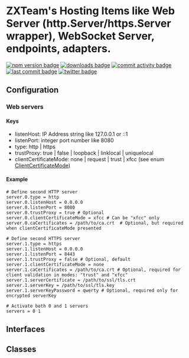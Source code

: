 # ZXTeam's Hosting Items like Web Server (http.Server/https.Server wrapper), WebSocket Server, endpoints, adapters.
[![npm version badge](https://img.shields.io/npm/v/@zxteam/hosting.svg)](https://www.npmjs.com/package/@zxteam/hosting)
[![downloads badge](https://img.shields.io/npm/dm/@zxteam/hosting.svg)](https://www.npmjs.org/package/@zxteam/hosting)
[![commit activity badge](https://img.shields.io/github/commit-activity/m/zxteamorg/node.hosting)](https://github.com/zxteamorg/node.hosting/pulse)
[![last commit badge](https://img.shields.io/github/last-commit/zxteamorg/node.hosting)](https://github.com/zxteamorg/node.hosting/graphs/commit-activity)
[![twitter badge](https://img.shields.io/twitter/follow/zxteamorg?style=social&logo=twitter)](https://twitter.com/zxteamorg)

## Configuration
### Web servers
#### Keys
 * listenHost: IP Address string like 127.0.0.1 or ::1
 * listenPort: integer port number like 8080
 * type: http | https
 * trustProxy: true | false | loopback | linklocal | uniquelocal
 * clientCertificateMode: none | request | trust | xfcc  (see enum [ClientCertificateMode](./src/conf.ts))

#### Example
```
# Define second HTTP server
server.0.type = http
server.0.listenHost = 0.0.0.0
server.0.listenPort = 8080
server.0.trustProxy = true # Optional
server.0.clientCertificateMode = xfcc # Can be "xfcc" only
server.0.caCertificates = /path/to/ca.crt  # Optional, but required when clientCertificateMode presented

# Define second HTTPS server
server.1.type = https
server.1.listenHost = 0.0.0.0
server.1.listenPort = 8443
server.1.trustProxy = false # Optional, default
server.1.clientCertificateMode = none
server.1.caCertificates = /path/to/ca.crt # Optional, required for client validation in modes: "trust" and "xfcc"
server.1.serverCertificate = /path/to/ssl/tls.crt
server.1.serverKey = /path/to/ssl/tls.key
server.1.serverKeyPassword = qwerty # Optional, required only for encrypted serverKey

# Activate both 0 and 1 servers
servers = 0 1
```


## Interfaces

## Classes
